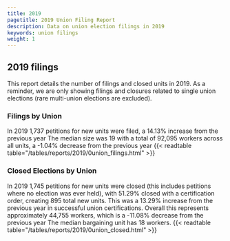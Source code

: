 ```yaml
---
title: 2019
pagetitle: 2019 Union Filing Report
description: Data on union election filings in 2019
keywords: union filings
weight: 1
---
```


## 2019 filings

This report details the number of filings and closed units in 2019. As a reminder, we are only showing filings and closures related to single union elections (rare multi-union elections are excluded).

### Filings by Union
In 2019 1,737 petitions for new units were filed, a 14.13% increase from the previous year The median size was 19 with a total of 92,095 workers across all units, a -1.04% decrease from the previous year
{{< readtable table="/tables/reports/2019/0union_filings.html" >}}

### Closed Elections by Union
In 2019 1,745 petitions for new units were closed (this includes petitions where no election was ever held), with 51.29% closed with a certification order, creating 895 total new units. This was a 13.29% increase from the previous year in successful union certifications. Overall this represents approximately 44,755 workers, which is a -11.08% decrease from the previous year The median bargaining unit has 18 workers.
{{< readtable table="/tables/reports/2019/0union_closed.html" >}}
